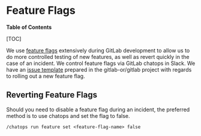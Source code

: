 # Feature Flags

**Table of Contents**

[TOC]

We use [feature flags](https://docs.gitlab.com/ee/operations/feature_flags.html) extensively during GitLab development to allow us to do more controlled testing of new features, as well as revert quickly in the case of an incident. We control feature flags via GitLab chatops in Slack. We have an [issue template](https://gitlab.com/gitlab-org/gitlab/-/blob/master/.gitlab/issue_templates/Feature%20Flag%20Roll%20Out.md) prepared in the gitlab-or/gitlab project with regards to rolling out a new feature flag.

## Reverting Feature Flags

Should you need to disable a feature flag during an incident, the preferred method is to use chatops and set the flag to false.

```
/chatops run feature set <feature-flag-name> false
```
